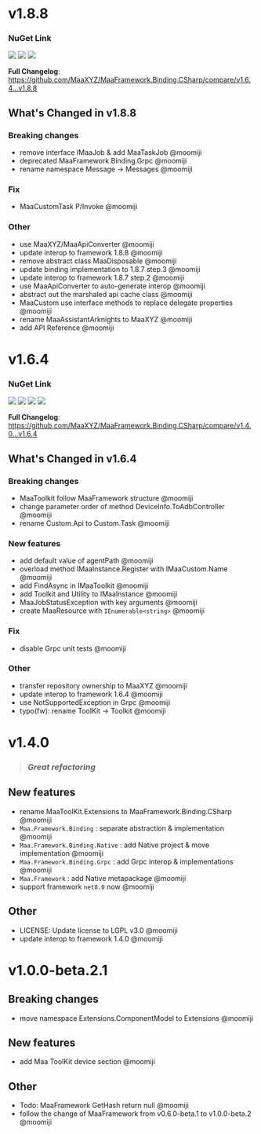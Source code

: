 # v1.8.8

### NuGet Link

[![](https://img.shields.io/badge/NuGet-Maa.Framework-%23004880)](https://www.nuget.org/packages/Maa.Framework/v1.8.8) [![](https://img.shields.io/badge/NuGet-Binding-%23004880)](https://www.nuget.org/packages/Maa.Framework.Binding/v1.8.8) [![](https://img.shields.io/badge/NuGet-Native-%23004880)](https://www.nuget.org/packages/Maa.Framework.Binding.Native/v1.8.8)

**Full Changelog**: https://github.com/MaaXYZ/MaaFramework.Binding.CSharp/compare/v1.6.4...v1.8.8

## What's Changed in v1.8.8

### Breaking changes

- remove interface IMaaJob & add MaaTaskJob @moomiji
- deprecated MaaFramework.Binding.Grpc @moomiji
- rename namespace Message -> Messages @moomiji

### Fix

- MaaCustomTask P/Invoke @moomiji

### Other

- use MaaXYZ/MaaApiConverter @moomiji
- update interop to framework 1.8.8 @moomiji
- remove abstract class MaaDisposable @moomiji
- update binding implementation to 1.8.7 step.3 @moomiji
- update interop to framework 1.8.7 step.2 @moomiji
- use MaaApiConverter to auto-generate interop @moomiji
- abstract out the marshaled api cache class @moomiji
- MaaCustom use interface methods to replace delegate properties @moomiji
- rename MaaAssistantArknights to MaaXYZ @moomiji
- add API Reference @moomiji

# v1.6.4

### NuGet Link

[![](https://img.shields.io/badge/NuGet-Maa.Framework-%23004880)](https://www.nuget.org/packages/Maa.Framework/v1.6.4) [![](https://img.shields.io/badge/NuGet-Binding-%23004880)](https://www.nuget.org/packages/Maa.Framework.Binding/v1.6.4) [![](https://img.shields.io/badge/NuGet-Native-%23004880)](https://www.nuget.org/packages/Maa.Framework.Binding.Native/v1.6.4) [![](https://img.shields.io/badge/NuGet-Grpc-%23004880)](https://www.nuget.org/packages/Maa.Framework.Binding.Grpc/v1.6.4)

**Full Changelog**: https://github.com/MaaXYZ/MaaFramework.Binding.CSharp/compare/v1.4.0...v1.6.4

## What's Changed in v1.6.4

### Breaking changes

- MaaToolkit follow MaaFramework structure @moomiji
- change parameter order of method DeviceInfo.ToAdbController @moomiji
- rename Custom.Api to Custom.Task @moomiji

### New features

- add default value of agentPath @moomiji
- overload method IMaaInstance.Register with IMaaCustom.Name @moomiji
- add FindAsync in IMaaToolkit @moomiji
- add Toolkit and Utility to IMaaInstance @moomiji
- MaaJobStatusException with key arguments @moomiji
- create MaaResource with `IEnumerable<string>` @moomiji

### Fix

- disable Grpc unit tests @moomiji

### Other

- transfer repository ownership to MaaXYZ @moomiji
- update interop to framework 1.6.4 @moomiji
- use NotSupportedException in Grpc @moomiji
- typo(fw): rename ToolKit -> Toolkit @moomiji

# v1.4.0

> ### ***Great refactoring***

## New features

- rename MaaToolKit.Extensions to MaaFramework.Binding.CSharp @moomiji
- `Maa.Framework.Binding` : separate abstraction & implementation @moomiji
- `Maa.Framework.Binding.Native` : add Native project & move implementation @moomiji
- `Maa.Framework.Binding.Grpc` : add Grpc interop & implementations @moomiji
- `Maa.Framework` : add Native metapackage @moomiji
- support framework `net8.0` now @moomiji

## Other

- LICENSE: Update license to LGPL v3.0 @moomiji
- update interop to framework 1.4.0 @moomiji

# v1.0.0-beta.2.1

## Breaking changes

- move namespace Extensions.ComponentModel to Extensions @moomiji

## New features

- add Maa ToolKit device section @moomiji

## Other

- Todo: MaaFramework GetHash return null @moomiji
- follow the change of MaaFramework from v0.6.0-beta.1 to v1.0.0-beta.2 @moomiji
